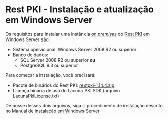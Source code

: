﻿# Rest PKI - Instalação e atualização em Windows Server

Os requisitos para instalar uma instância [*on premises*](index.md) do [Rest PKI](../index.md) em Windows Server são:

* Sistema operacional: Windows Server 2008 R2 ou superior
* Banco de dados:
  * SQL Server 2008 R2 ou superior **ou**
  * PostgreSQL 9.3 ou superior

Para começar a instalação, você precisará:

* Pacote de binários do Rest PKI: [restpki-1.14.4.zip](https://files.lacunasoftware.com/restpki/restpki-1.14.4.zip)
* Licença binária de uso do Lacuna PKI SDK (arquivo LacunaPkiLicense.txt)

De posse desses dois arquivos, siga o procedimento de instalação descrito no
[Manual de instalação em Windows Server](https://files.lacunasoftware.com/restpki/restpki-admin-guide-pt.pdf)
